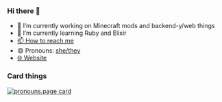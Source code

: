 ### Hi there 👋

- 🔭 I’m currently working on Minecraft mods and backend-y/web things
- 🌱 I’m currently learning Ruby and Elixir
- [📫 How to reach me](https://notme.ml/u/ash)
- 😄 Pronouns: [she/they](https://pronoun.is/she?or=they)
- [🌐 Website](https://ashhhleyyy.dev)

### Card things

[![pronouns.page card](https://pronouns-page.s3.eu-west-1.amazonaws.com/card/en/ashhhleyyy-01G5F2XWZXD3503PAR00737C4N-dark.png)](https://pronouns.page/@ashhhleyyy)
